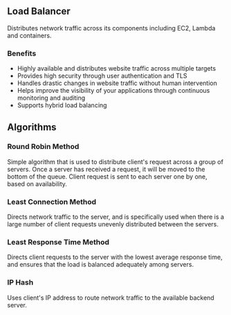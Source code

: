 ## Load Balancer

Distributes network traffic across its components including EC2, Lambda and containers.

### Benefits

- Highly available and distributes website traffic across multiple targets
- Provides high security through user authentication and TLS
- Handles drastic changes in website traffic without human intervention
- Helps improve the visibility of your applications through continuous monitoring and auditing
- Supports hybrid load balancing

## Algorithms

### Round Robin Method

Simple algorithm that is used to distribute client's request across a group of servers. Once a server has received a request, it will be moved to the bottom of the queue. Client request is sent to each server one by one, based on availability.

### Least Connection Method

Directs network traffic to the server, and is specifically used when there is a large number of client requests unevenly distributed between the servers.

### Least Response Time Method

Directs client requests to the server with the lowest average response time, and ensures that the load is balanced adequately among servers.

### IP Hash

Uses client's IP address to route network traffic to the available backend server.
